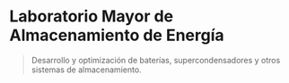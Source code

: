 # Laboratorio Mayor de Almacenamiento de Energía

> Desarrollo y optimización de baterías, supercondensadores y otros sistemas de almacenamiento.
>